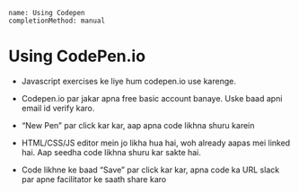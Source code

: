 ```ngMeta
name: Using Codepen
completionMethod: manual
```

# Using CodePen.io

- Javascript exercises ke liye hum codepen.io use karenge.

- Codepen.io par jakar apna free basic account banaye. Uske baad apni email id verify karo.
 
- “New Pen” par click kar kar, aap apna code likhna shuru karein

- HTML/CSS/JS editor mein jo likha hua hai, woh already aapas mei linked hai. Aap seedha code likhna shuru kar sakte hai.

- Code likhne ke baad “Save” par click kar kar, apna code ka URL slack par apne facilitator ke saath share karo

